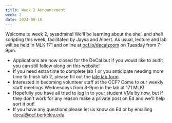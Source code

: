 ```yaml
---
title: Week 2 Announcement
week: 2
date: 2024-09-16
---
```


Welcome to week 2, sysadmins! We'll be learning about the shell and shell scripting this week, facilitated by Jaysa and Albert. As usual, lecture and lab will be held in MLK 171 and online at [ocf.io/decalzoom](https://ocf.io/decalzoom) on Tuesday from 7-9pm.

- Applications are now closed for the DeCal but if you would like to audit you can still follow along on this website!
- If you need extra time to complete lab 1 or you anticipate needing more time to finish lab 2, please fill out the [late lab form](/latelab).
- Interested in becoming volunteer staff at the OCF? Come to our weekly staff meetings Wednesdays from 8-9pm in the lab at 171 MLK!
- Hopefully you have all tried to log in to your student VMs by now, but if they don't work for any reason make a private post on Ed and we'll help sort it out!
- If you have any questions please let us know on Ed or by emailing [decal@ocf.berkeley.edu](mailto:decal@ocf.berkeley.edu).
